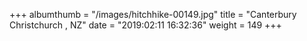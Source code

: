 +++
albumthumb = "/images/hitchhike-00149.jpg"
title = "Canterbury Christchurch , NZ"
date = "2019:02:11 16:32:36"
weight = 149
+++
